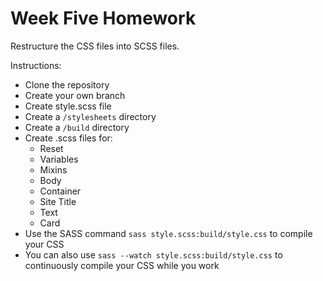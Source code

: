 # Week Five Homework

Restructure the CSS files into SCSS files.

Instructions:

- Clone the repository
- Create your own branch
- Create style.scss file
- Create a `/stylesheets` directory
- Create a `/build` directory
- Create .scss files for:
	- Reset
	- Variables
	- Mixins
	- Body
	- Container
	- Site Title
	- Text
	- Card
- Use the SASS command `sass style.scss:build/style.css` to compile your CSS
- You can also use `sass --watch style.scss:build/style.css` to continuously compile your CSS while you work